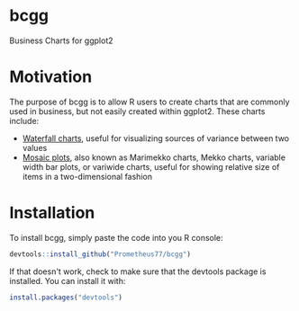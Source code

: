 # bcgg
Business Charts for ggplot2

# Motivation
The purpose of bcgg is to allow R users to create charts that are commonly used in business, but not easily created within ggplot2. These charts include:
* [Waterfall charts](https://en.wikipedia.org/wiki/Waterfall_chart), useful for visualizing sources of variance between two values
* [Mosaic plots](https://en.wikipedia.org/wiki/Mosaic_plot), also known as Marimekko charts, Mekko charts, variable width bar plots, or variwide charts, useful for showing relative size of items in a two-dimensional fashion

# Installation
To install bcgg, simply paste the code into you R console:
```R
devtools::install_github("Prometheus77/bcgg")
```

If that doesn't work, check to make sure that the devtools package is installed. You can install it with:
```R
install.packages("devtools")
```
